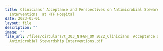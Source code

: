 ```yaml
---
title: Clinicians’ Acceptance and Perspectives on Antimicrobial Stewardship
  Interventions  at NTF Hospital
date: 2023-05-01
layout: file
description: ""
image: ""
file_url: /files/circulars/C_303_NTFGH_QM 2022_Clinicians’ Acceptance and Perspectives On
  Antimicrobial Stewardship Interventions.pdf
---
```

